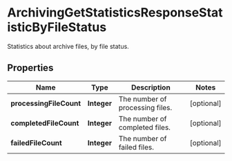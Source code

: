 

# ArchivingGetStatisticsResponseStatisticByFileStatus

Statistics about archive files, by file status.

## Properties

| Name | Type | Description | Notes |
|------------ | ------------- | ------------- | -------------|
|**processingFileCount** | **Integer** | The number of processing files. |  [optional] |
|**completedFileCount** | **Integer** | The number of completed files. |  [optional] |
|**failedFileCount** | **Integer** | The number of failed files. |  [optional] |



